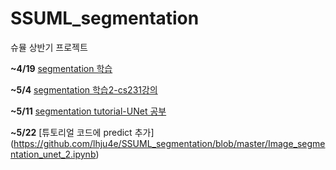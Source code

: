 # SSUML_segmentation
슈뮬 상반기 프로젝트

**~4/19** [segmentation 학습](https://github.com/lhju4e/TIL/blob/master/4_23_segmentation.ipynb)

**~5/4** [segmentation 학습2-cs231강의](https://github.com/lhju4e/SSUML_segmentation/blob/master/detection%26segmentation.ipynb)

**~5/11** [segmentation tutorial-UNet 공부](https://github.com/lhju4e/SSUML_segmentation/blob/master/Image_segmentation_unet_tutorial.ipynb)

**~5/22** [튜토리얼 코드에 predict 추가]
(https://github.com/lhju4e/SSUML_segmentation/blob/master/Image_segmentation_unet_2.ipynb)
